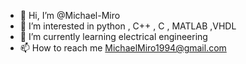 - 👋 Hi, I’m @Michael-Miro
- 👀 I’m interested in python , C++ , C , MATLAB ,VHDL
- 🌱 I’m currently learning electrical engineering
- 📫 How to reach me MichaelMiro1994@gmail.com

<!---
Michael-Miro/Michael-Miro is a ✨ special ✨ repository because its `README.md` (this file) appears on your GitHub profile.
You can click the Preview link to take a look at your changes.
--->
